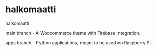 # halkomaatti
 halkomaatti


main branch - A Woocommerce theme with Firebase integration.

apps branch - Python applications, meant to be used on Raspberry Pi.
